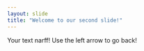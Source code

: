 ```yaml
---
layout: slide
title: "Welcome to our second slide!"
---
```

Your text narff!
Use the left arrow to go back!
